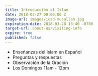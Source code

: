 ```yaml
---
title: Introducción al Islam
date: 2018-03-27 00:00:00 Z
image-url: images/icsd-musallah.jpg
expiration-date: 2018-03-28 13:40 -0700
target-url: about-us/visiting-info
expire: true
published: false
---
```


- Enseñanzas del Islam en Español
- Preguntas y respuestas
- Observación de la Oración
- Los Domingos 11am - 12pm
